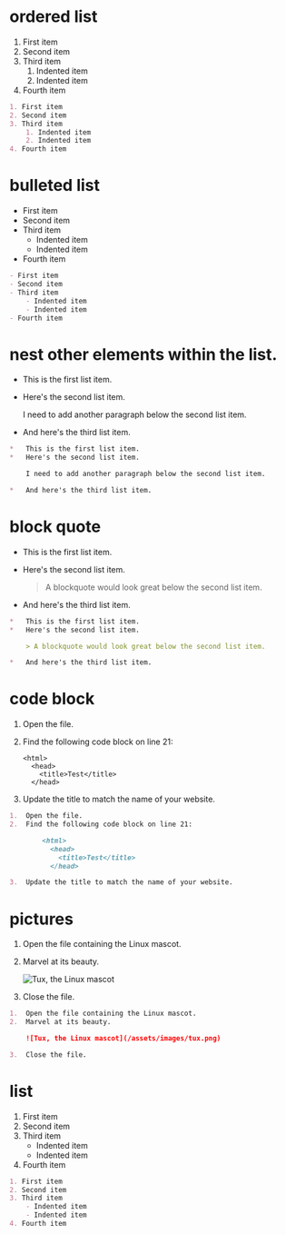 # ordered list
1. First item
2. Second item
3. Third item
    1. Indented item
    2. Indented item
4. Fourth item 
```markdown
1. First item
2. Second item
3. Third item
    1. Indented item
    2. Indented item
4. Fourth item 
```
# bulleted list
- First item
- Second item
- Third item
    - Indented item
    - Indented item
- Fourth item 
```markdown
- First item
- Second item
- Third item
    - Indented item
    - Indented item
- Fourth item 
```
# nest other elements within the list.
*   This is the first list item.
*   Here's the second list item.

    I need to add another paragraph below the second list item.

*   And here's the third list item.
```markdown
*   This is the first list item.
*   Here's the second list item.

    I need to add another paragraph below the second list item.

*   And here's the third list item.
```
# block quote
*   This is the first list item.
*   Here's the second list item.

    > A blockquote would look great below the second list item.

*   And here's the third list item.
```markdown
*   This is the first list item.
*   Here's the second list item.

    > A blockquote would look great below the second list item.

*   And here's the third list item.
```
# code block
1.  Open the file.
2.  Find the following code block on line 21:

        <html>
          <head>
            <title>Test</title>
          </head>

3.  Update the title to match the name of your website.
```markdown
1.  Open the file.
2.  Find the following code block on line 21:

        <html>
          <head>
            <title>Test</title>
          </head>

3.  Update the title to match the name of your website.
```
# pictures
1.  Open the file containing the Linux mascot.
2.  Marvel at its beauty.

    ![Tux, the Linux mascot](/assets/images/tux.png)

3.  Close the file.
```markdown
1.  Open the file containing the Linux mascot.
2.  Marvel at its beauty.

    ![Tux, the Linux mascot](/assets/images/tux.png)

3.  Close the file.
```
# list
1. First item
2. Second item
3. Third item
    - Indented item
    - Indented item
4. Fourth item
```markdown
1. First item
2. Second item
3. Third item
    - Indented item
    - Indented item
4. Fourth item
```
